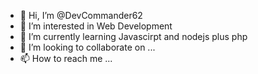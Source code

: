 - 👋 Hi, I’m @DevCommander62
- 👀 I’m interested in Web Development
- 🌱 I’m currently learning Javascirpt and nodejs plus php
- 💞️ I’m looking to collaborate on ...
- 📫 How to reach me ...

<!---
DevCommander62/DevCommander62 is a ✨ special ✨ repository because its `README.md` (this file) appears on your GitHub profile.
You can click the Preview link to take a look at your changes.
--->
